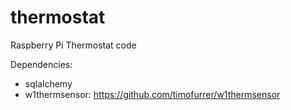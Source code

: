 # thermostat
Raspberry Pi Thermostat code

Dependencies:
* sqlalchemy
* w1thermsensor: https://github.com/timofurrer/w1thermsensor
